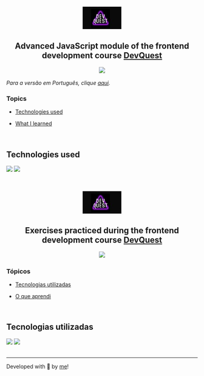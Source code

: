 <p align='center'> <img src="logo-devQuest.jpg" alt="Course logo"> </p>

<h2 align='center'> Advanced JavaScript module of the frontend development course <a href="https://devemdobro.com/lista/">DevQuest</a></h2>

<div align='center'>
	<img src="http://img.shields.io/static/v1?label=EXERCISES&message=DELIVERED&color=lightblue&style=for-the-badge"/>
</div>


_Para a versão em Português, clique [aqui](#portuguese)._


### Topics


- [Technologies used](#technologies-used)

- [What I learned](#what-I-learned)


<br>

## Technologies used

<div>
  <img src="https://img.shields.io/badge/HTML5-E34F26?style=for-the-badge&logo=html5&logoColor=white">
  <img src="https://img.shields.io/badge/JavaScript-F7DF1E?style=for-the-badge&logo=javascript&logoColor=black">
</div>

<br>

<!-- ## What I learned

- ;
- . -->

<br>


<div id="portuguese">

<p align='center'> <img src="logo-devQuest.jpg" alt="Course logo"> </p>

<h2 align='center'> Exercises practiced during the frontend development course <a href="https://devemdobro.com/lista/">DevQuest</a></h2>


<div align='center'>
	<img src="http://img.shields.io/static/v1?label=EXERCISES&message=DELIVERED&color=lightblue&style=for-the-badge"/>
</div>


### Tópicos 


- [Tecnologias utilizadas](#tecnologias-utilizadas)

- [O que aprendi](#o-que-aprendi)

<br>


## Tecnologias utilizadas

<div>
  <img src="https://img.shields.io/badge/HTML5-E34F26?style=for-the-badge&logo=html5&logoColor=white">
  <img src="https://img.shields.io/badge/JavaScript-F7DF1E?style=for-the-badge&logo=javascript&logoColor=black">
</div>


<!-- ## O que aprendi

- ;
- . -->

<br>

<hr>

Developed with 🧡 by [me](https://www.linkedin.com/in/carolinebarbosavilar/)!
